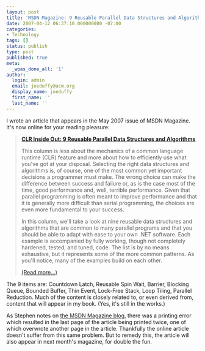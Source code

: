 ```yaml
---
layout: post
title: 'MSDN Magazine: 9 Reusable Parallel Data Structures and Algorithms'
date: 2007-04-12 06:37:10.000000000 -07:00
categories:
- Technology
tags: []
status: publish
type: post
published: true
meta:
  _wpas_done_all: '1'
author:
  login: admin
  email: joeduffy@acm.org
  display_name: joeduffy
  first_name: ''
  last_name: ''
---
```

I wrote an article that appears in the May 2007 issue of MSDN Magazine.  It's
now online for your reading pleasure:

> **[CLR Inside Out: 9 Reusable Parallel Data Structures and Algorithms](http://msdn.microsoft.com/msdnmag/issues/07/05/CLRInsideOut/default.aspx)**
> 
> This column is less about the mechanics of a common language runtime (CLR) feature
> and more about how to efficiently use what you've got at your disposal. Selecting
> the right data structures and algorithms is, of course, one of the most common yet
> important decisions a programmer must make. The wrong choice can make the difference
> between success and failure or, as is the case most of the time, good performance
> and, well, terrible performance. Given that parallel programming is often meant to
> improve performance and that it is generally more difficult than serial programming,
> the choices are even more fundamental to your success.
> 
> In this column, we'll take a look at nine reusable data structures and algorithms
> that are common to many parallel programs and that you should be able to adapt with
> ease to your own .NET software. Each example is accompanied by fully working, though
> not completely hardened, tested, and tuned, code. The list is by no means exhaustive,
> but it represents some of the more common patterns. As you'll notice, many of the
> examples build on each other.
> 
> [(Read more...)](http://msdn.microsoft.com/msdnmag/issues/07/05/CLRInsideOut/default.aspx)

The 9 items are: Countdown Latch, Reusable Spin Wait, Barrier, Blocking Queue, Bounded
Buffer, Thin Event, Lock-Free Stack, Loop Tiling, Parallel Reduction.  Much
of the content is closely related to, or even derived from, content that will
appear in my book.  (Yes, it's still in the works.)

As Stephen notes on [the MSDN Magazine blog](http://blogs.msdn.com/msdnmagazine/archive/2007/04/04/2027113.aspx),
there was a printing error which resulted in the last page of the article being printed
twice, one of which overwrote another page in the article.  Thankfully the online
article doesn't suffer from this same problem.  But to remedy this, the article
will also appear in next month's magazine, for double the fun.


